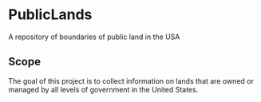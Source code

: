 # PublicLands
A repository of boundaries of public land in the USA

## Scope
The goal of this project is to collect information on lands that are owned or managed by all levels of government in the United States.
